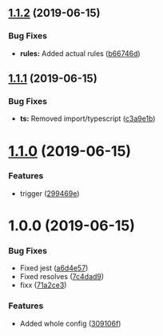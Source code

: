 ## [1.1.2](https://github.com/NieLeben/eslint-config-nieleben/compare/v1.1.1...v1.1.2) (2019-06-15)


### Bug Fixes

* **rules:** Added actual rules ([b66746d](https://github.com/NieLeben/eslint-config-nieleben/commit/b66746d))

## [1.1.1](https://github.com/NieLeben/eslint-config-nieleben/compare/v1.1.0...v1.1.1) (2019-06-15)


### Bug Fixes

* **ts:** Removed import/typescript ([c3a9e1b](https://github.com/NieLeben/eslint-config-nieleben/commit/c3a9e1b))

# [1.1.0](https://github.com/NieLeben/eslint-config-nieleben/compare/v1.0.0...v1.1.0) (2019-06-15)


### Features

* trigger ([299469e](https://github.com/NieLeben/eslint-config-nieleben/commit/299469e))

# 1.0.0 (2019-06-15)


### Bug Fixes

* Fixed jest ([a6d4e57](https://github.com/NieLeben/eslint-config-nieleben/commit/a6d4e57))
* Fixed resolves ([7c4dad9](https://github.com/NieLeben/eslint-config-nieleben/commit/7c4dad9))
* fixx ([71a2ce3](https://github.com/NieLeben/eslint-config-nieleben/commit/71a2ce3))


### Features

* Added whole config ([309106f](https://github.com/NieLeben/eslint-config-nieleben/commit/309106f))
